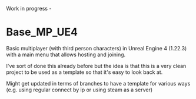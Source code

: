 Work in progress -

<h1>Base_MP_UE4</h1>
Basic multiplayer (with third person characters) in Unreal Engine 4 (1.22.3) with a main menu that allows hosting and joining.


I've sort of done this already before but the idea is that this is a very clean project to be used as a template so that it's easy to look back at.


Might get updated in terms of branches to have a template for various ways (e.g. using regular connect by ip or using steam as a server)
